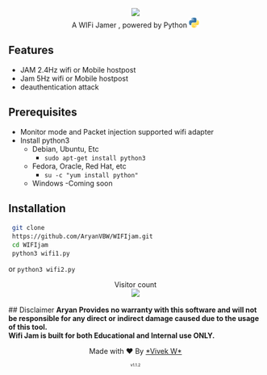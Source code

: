
<p align="center">
<img src="https://github.com/AryanVBW/kali-Linux-Android/releases/download/1/removebackground.png" height="150"><br>
A WIFi Jamer , powered by Python <img src="https://raw.githubusercontent.com/AryanVBW/WIFIjam/main/python.png" height="20">
</p>




## Features
- JAM 2.4Hz wifi or Mobile hostpost
- Jam 5Hz wifi or Mobile hostpost 
- deauthentication attack 

## Prerequisites 
 - Monitor mode and Packet injection supported wifi adapter
 - Install python3
    - Debian, Ubuntu, Etc
        - `sudo apt-get install python3`
    - Fedora, Oracle, Red Hat, etc
        -  `su -c "yum install python"`
    - Windows 
        -Coming soon
## Installation
```bash 
 git clone
 https://github.com/AryanVBW/WIFIjam.git
 cd WIFIjam
 python3 wifi1.py 
```
   or
   `python3 wifi2.py`

   <p align="center"> 
  Visitor count<br>
  <img src="https://profile-counter.glitch.me/Aryanvbw/count.svg" />
</p>
## Disclaimer
<b>Aryan Provides no warranty with this software and will not be responsible for any direct or indirect damage caused due to the usage of this tool.<br>
Wifi Jam is built for both Educational and Internal use ONLY.</b>

<br>
<p align="center">Made with ❤️ By <a href="aryanvbw.github.io">*Vivek W*</a></p>
<p align="center" style="font-size: 8px">v1.1.2</p>
